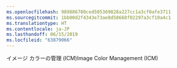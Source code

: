 ```yaml
---
ms.openlocfilehash: 989886780ced505369828a227cc1a3cf0afe3711
ms.sourcegitcommit: 1bb00d2f4343e73ae8d58668f02297a3cf10a4c1
ms.translationtype: HT
ms.contentlocale: ja-JP
ms.lasthandoff: 06/15/2019
ms.locfileid: "63879066"
---
```

<span data-ttu-id="b581e-101">イメージ カラーの管理 (ICM)</span><span class="sxs-lookup"><span data-stu-id="b581e-101">Image Color Management (ICM)</span></span>